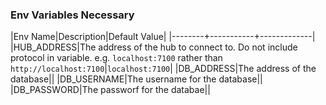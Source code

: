 ### Env Variables Necessary


|Env Name|Description|Default Value|
|--------+-----------+-------------|
|HUB_ADDRESS|The address of the hub to connect to. Do not include protocol in variable. e.g. `localhost:7100` rather than `http://localhost:7100`|`localhost:7100`|
|DB_ADDRESS|The address of the database||
|DB_USERNAME|The username for the database||
|DB_PASSWORD|The passworf for the databae||
